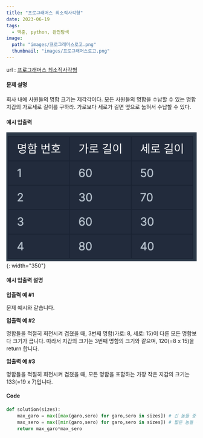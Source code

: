 ```yaml
---
title: "프로그래머스 최소직사각형"
date: 2023-06-19
tags:
  - 백준, python, 완전탐색
image:
  path: "images/프로그래머스로고.png"
  thumbnail: "images/프로그래머스로고.png"
---
```


url : [프로그래머스 최소직사각형](https://school.programmers.co.kr/learn/courses/30/lessons/86491)

#### 문제 설명
회사 내에 사원들의 명함 크기는 제각각이다. 모든 사원들의 명함을 수납할 수 있는 명함 지갑의 가로세로 길이를 구하라. 가로보다 세로가 길면 옆으로 눕혀서 수납할 수 있다.


#### 예시 입출력
![](/images/2023-06-15-15-45-11.png){: width="350"}

#### 예시 입출력 설명
**입출력 예 #1**

문제 예시와 같습니다.

**입출력 예 #2**

명함들을 적절히 회전시켜 겹쳤을 때, 3번째 명함(가로: 8, 세로: 15)이 다른 모든 명함보다 크기가 큽니다. 따라서 지갑의 크기는 3번째 명함의 크기와 같으며, 120(=8 x 15)을 return 합니다.

**입출력 예 #3**

명함들을 적절히 회전시켜 겹쳤을 때, 모든 명함을 포함하는 가장 작은 지갑의 크기는 133(=19 x 7)입니다.

#### Code
```python
def solution(sizes):
    max_garo = max([max(garo,sero) for garo,sero in sizes]) # 긴 놈들 중에서 제일 긴 놈을 지갑의 가로길이로
    max_sero = max([min(garo,sero) for garo,sero in sizes]) # 짧은 놈들 중에서 제일 긴 놈을 지갑의 세로길이로
    return max_garo*max_sero
```

